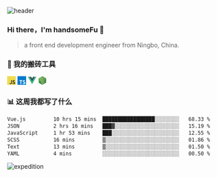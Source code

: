 ![header](https://raw.githubusercontent.com/fzq1998/fzq1998/master/header.png)

### Hi there，I'm handsomeFu 👋

> a front end development engineer from Ningbo, China.

### 🔧 我的搬砖工具
<code><img height="20" src="https://raw.githubusercontent.com/github/explore/80688e429a7d4ef2fca1e82350fe8e3517d3494d/topics/javascript/javascript.png" alt="javascript"></code>
<code><img height="20" src="https://raw.githubusercontent.com/github/explore/80688e429a7d4ef2fca1e82350fe8e3517d3494d/topics/typescript/typescript.png" alt="typescript"></code>
<code><img height="20" src="https://raw.githubusercontent.com/github/explore/80688e429a7d4ef2fca1e82350fe8e3517d3494d/topics/vue/vue.png" alt="vue"></code>
<code><img height="20" src="https://raw.githubusercontent.com/github/explore/80688e429a7d4ef2fca1e82350fe8e3517d3494d/topics/nodejs/nodejs.png" alt="nodejs"></code>



### 📊 这周我都写了什么
<!--START_SECTION:waka-->

```text
Vue.js         10 hrs 15 mins  █████████████████░░░░░░░░   68.33 %
JSON           2 hrs 16 mins   ███▓░░░░░░░░░░░░░░░░░░░░░   15.19 %
JavaScript     1 hr 53 mins    ███░░░░░░░░░░░░░░░░░░░░░░   12.55 %
SCSS           16 mins         ▒░░░░░░░░░░░░░░░░░░░░░░░░   01.86 %
Text           13 mins         ▒░░░░░░░░░░░░░░░░░░░░░░░░   01.50 %
YAML           4 mins          ░░░░░░░░░░░░░░░░░░░░░░░░░   00.50 %
```

<!--END_SECTION:waka-->


![expedition](https://raw.githubusercontent.com/fzq1998/fzq1998/master/expedition.gif)

